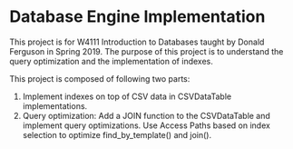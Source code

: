 # Database Engine Implementation


This project is for W4111 Introduction to Databases taught by Donald Ferguson in Spring 2019.
The purpose of this project is to understand the query optimization and the implementation of indexes.

This project is composed of following two parts:

1. Implement indexes on top of CSV data in CSVDataTable implementations.
2. Query optimization:
  Add a JOIN function to the CSVDataTable and implement query optimizations.
  Use Access Paths based on index selection to optimize find_by_template() and join().
